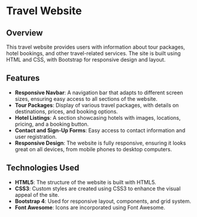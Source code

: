 # Travel Website

## Overview
This travel website provides users with information about tour packages, hotel bookings, and other travel-related services. The site is built using HTML and CSS, with Bootstrap for responsive design and layout.

## Features
- **Responsive Navbar**: A navigation bar that adapts to different screen sizes, ensuring easy access to all sections of the website.
- **Tour Packages**: Display of various travel packages, with details on destinations, prices, and booking options.
- **Hotel Listings**: A section showcasing hotels with images, locations, pricing, and a booking button.
- **Contact and Sign-Up Forms**: Easy access to contact information and user registration.
- **Responsive Design**: The website is fully responsive, ensuring it looks great on all devices, from mobile phones to desktop computers.

## Technologies Used
- **HTML5**: The structure of the website is built with HTML5.
- **CSS3**: Custom styles are created using CSS3 to enhance the visual appeal of the site.
- **Bootstrap 4**: Used for responsive layout, components, and grid system.
- **Font Awesome**: Icons are incorporated using Font Awesome.
